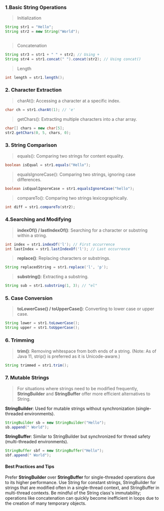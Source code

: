 ### 1.Basic String Operations
> Initialization
```java
String str1 = "Hello";
String str2 = new String("World");
 
```
>Concatenation
```java
String str3 = str1 + " " + str2; // Using +
String str4 = str1.concat(" ").concat(str2); // Using concat()
```
>Length
```java
int length = str1.length();
```
### 2. Character Extraction
>charAt(): Accessing a character at a specific index.
```java
char ch = str1.charAt(1); // 'e'
```
>getChars(): Extracting multiple characters into a char array.
```java
char[] chars = new char[5];
str2.getChars(0, 5, chars, 0);
```
### 3. String Comparison
>equals(): Comparing two strings for content equality.
```java
boolean isEqual = str1.equals("Hello");
```
>equalsIgnoreCase(): Comparing two strings, ignoring case differences.
```java
boolean isEqualIgnoreCase = str1.equalsIgnoreCase("hello");
```
>compareTo(): Comparing two strings lexicographically.
```java
int diff = str1.compareTo(str2);
```
### 4.Searching and Modifying
>**indexOf() / lastIndexOf()**: Searching for a character or substring within a string.
```java
int index = str1.indexOf('l'); // First occurrence
int lastIndex = str1.lastIndexOf('l'); // Last occurrence
```
>**replace()**: Replacing characters or substrings.
```java
String replacedString = str1.replace('l', 'p');
```
>**substring()**: Extracting a substring.
```java
String sub = str1.substring(1, 3); // "el"
```
### 5. Case Conversion
>**toLowerCase() / toUpperCase()**: Converting to lower case or upper case.
```java
String lower = str1.toLowerCase();
String upper = str1.toUpperCase();
```
### 6. Trimming
>**trim()**: Removing whitespace from both ends of a string. (Note: As of Java 11, strip() is preferred as it is Unicode-aware.)
```java
String trimmed = str1.trim();
```
### 7. Mutable Strings
>For situations where strings need to be modified frequently, **StringBuilder** and **StringBuffer** offer more efficient alternatives to String.

**StringBuilder**: Used for mutable strings without synchronization (single-threaded environments).
```java
StringBuilder sb = new StringBuilder("Hello");
sb.append(" World");
```
**StringBuffer**: Similar to StringBuilder but synchronized for thread safety (multi-threaded environments).
```java
StringBuffer sbf = new StringBuffer("Hello");
sbf.append(" World");
```
#### Best Practices and Tips
Prefer **StringBuilder** over **StringBuffer** for single-threaded operations due to its higher performance.
Use String for constant strings, StringBuilder for strings that are modified often in a single-thread context, and StringBuffer in multi-thread contexts.
Be mindful of the String class's immutability; operations like concatenation can quickly become inefficient in loops due to the creation of many temporary objects.

